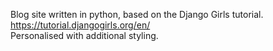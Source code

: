 Blog site written in python, based on the Django Girls tutorial.  
https://tutorial.djangogirls.org/en/  
Personalised with additional styling.
